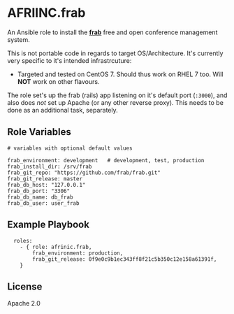 AFRIINC.frab
============

An Ansible role to install the **[frab](http://frab.github.io/frab/)** free and open conference management system.

This is not portable code in regards to target OS/Architecture. It's currently very specific to it's intended infrastrcuture:

* Targeted and tested on CentOS 7. Should thus work on RHEL 7 too. Will **NOT** work on other flavours.

The role set's up the frab (rails) app listening on it's default port (`:3000`), and also does *not* set up Apache (or any other reverse proxy). This needs to be done as an additional task, separately.

Role Variables
--------------

    # variables with optional default values

    frab_environment: development   # development, test, production
    frab_install_dir: /srv/frab
    frab_git_repo: "https://github.com/frab/frab.git"
    frab_git_release: master
    frab_db_host: "127.0.0.1"
    frab_db_port: "3306"
    frab_db_name: db_frab
    frab_db_user: user_frab

Example Playbook
----------------

      roles:
        - { role: afrinic.frab,
            frab_environment: production,
            frab_git_release: 0f9e0c9b1ec343ff8f21c5b350c12e158a61391f,
        }

License
-------

Apache 2.0
